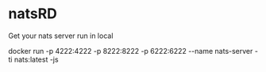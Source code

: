# natsRD

Get your nats server run in local

docker run -p 4222:4222 -p 8222:8222 -p 6222:6222 --name nats-server -ti nats:latest -js



